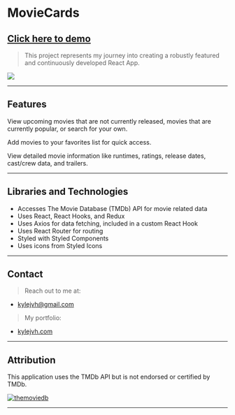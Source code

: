# MovieCards

## **<a href="https://kylejvh.github.io/MovieCards/" target="_blank">Click here to demo</a>**

> This project represents my journey
> into creating a robustly featured and continuously
> developed React App.

![](demo.gif)

---

## Features

View upcoming movies that are not currently released, movies that are currently popular, or search for your own.

Add movies to your favorites list for quick access.

View detailed movie information like runtimes, ratings, release dates, cast/crew data, and trailers.

---

## Libraries and Technologies

- Accesses The Movie Database (TMDb) API for movie related data
- Uses React, React Hooks, and Redux
- Uses Axios for data fetching, included in a custom React Hook
- Uses React Router for routing
- Styled with Styled Components
- Uses icons from Styled Icons

---

## Contact

> Reach out to me at: 
- kylejvh@gmail.com

> My portfolio: 
- <a href="https://www.kylejvh.com/" target="_blank">kylejvh.com</a>

---

## Attribution

This application uses the TMDb API but is not endorsed or certified by TMDb.

<a href="https://www.themoviedb.org/about"><img src="https://www.themoviedb.org/assets/2/v4/logos/408x161-powered-by-rectangle-green-bb4301c10ddc749b4e79463811a68afebeae66ef43d17bcfd8ff0e60ded7ce99.png" title="TMDb" alt="themoviedb"></a>

---
